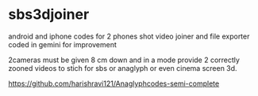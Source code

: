 # sbs3djoiner
android and iphone codes for 2 phones shot video joiner and file exporter coded in gemini for improvement

2cameras must be given 8 cm down and in a mode provide 2 correctly zooned videos to stich for sbs or anaglyph or even cinema screen 3d.

https://github.com/harishravi121/Anaglyphcodes-semi-complete
